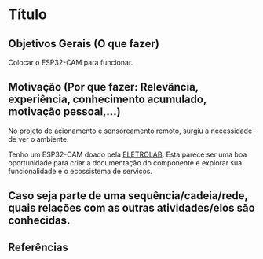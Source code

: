 # Título
## Objetivos Gerais (O que fazer)

Colocar o ESP32-CAM para funcionar.

## Motivação (Por que fazer: Relevância, experiência, conhecimento acumulado, motivação pessoal,...)

No projeto de acionamento e sensoreamento remoto, surgiu a necessidade de ver o ambiente. 

Tenho um ESP32-CAM doado pela [ELETROLAB](http://www.eletrolab.com.br/index.html#). Esta parece ser uma boa oportunidade para criar a documentação do componente e explorar sua funcionalidade e o ecossistema de serviços.

## Caso seja parte de uma sequência/cadeia/rede, quais relações com as outras atividades/elos são conhecidas.
## Referências


